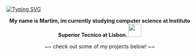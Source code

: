[![Typing SVG](https://readme-typing-svg.demolab.com?font=Inconsolata&duration=4000&pause=2000&color=FFD73FDA&background=B3FF9B46&center=true&vCenter=true&random=false&width=1000&lines=hey!+welcome+to+my+git+%E2%8A%82(%E2%97%89%E2%80%BF%E2%97%89)%E3%81%A4)](https://git.io/typing-svg)
<p align="center">
<b align="center">My name is Martim, im currently studying computer science at Instituto Superior Tecnico at Lisbon. </b><img src="https://media.giphy.com/media/hvRJCLFzcasrR4ia7z/giphy.gif" width="35">
  </p>
<p align="center"> ~~ check out some of my projects below! ~~</p>
